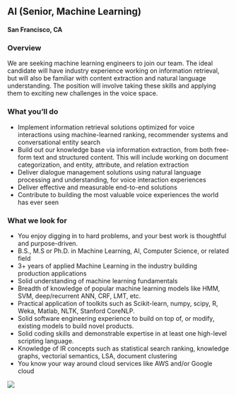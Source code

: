 ## AI (Senior, Machine Learning)
#### San Francisco, CA

### Overview
We are seeking machine learning engineers to join our team. The ideal candidate will have industry experience working on information retrieval, but will also be familiar with content extraction and natural language understanding. The position will involve taking these skills and applying them to exciting new challenges in the voice space.

### What you’ll do
+	Implement information retrieval solutions optimized for voice interactions using machine-learned ranking, recommender systems and conversational entity search
+	Build out our knowledge base via information extraction, from both free-form text and structured content. This will include working on document categorization, and entity, attribute, and relation extraction
+	Deliver dialogue management solutions using natural language processing and understanding, for voice interaction experiences
+	Deliver effective and measurable end-to-end solutions
+	Contribute to building the most valuable voice experiences the world has ever seen

### What we look for
+	You enjoy digging in to hard problems, and your best work is thoughtful and purpose-driven.
+	B.S., M.S or Ph.D. in Machine Learning, AI, Computer Science, or related field
+	3+ years of applied Machine Learning in the industry building production applications
+	Solid understanding of machine learning fundamentals
+	Breadth of knowledge of popular machine learning models like HMM, SVM, deep/recurrent ANN, CRF, LMT, etc.
+	Practical application of toolkits such as Scikit-learn, numpy, scipy, R, Weka, Matlab, NLTK, Stanford CoreNLP.
+	Solid software engineering experience to build on top of, or modify, existing models to build novel products.
+	Solid coding skills and demonstrable expertise in at least one high-level scripting language.
+	Knowledge of IR concepts such as statistical search ranking, knowledge graphs, vectorial semantics, LSA, document clustering
+	You know your way around cloud services like AWS and/or Google cloud


[<img src='https://dabuttonfactory.com/button.png?t=Learn+More&f=Calibri-Bold&ts=24&tc=fff&hp=20&vp=8&c=5&bgt=unicolored&bgc=29aafe'>](https://letsrockit.co/job/qwxwaw5llmfpic8gvm9py2ugtgficw-ai-senior-machine-learning)

